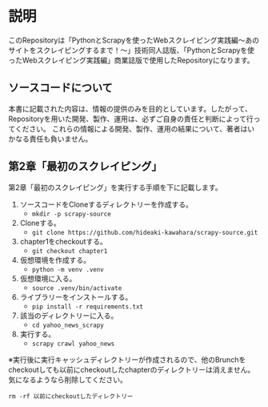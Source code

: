 # 説明

このRepositoryは「PythonとScrapyを使ったWebスクレイピング実践編～あのサイトをスクレイピングするまで！～」技術同人誌版、「PythonとScrapyを使ったWebスクレイピング実践編」商業誌版で使用したRepositoryになります。


##  ソースコードについて
本書に記載された内容は、情報の提供のみを目的としています。したがって、Repositoryを用いた開発、製作、運用は、必ずご自身の責任と判断によって行ってください。
これらの情報による開発、製作、運用の結果について、著者はいかなる責任も負いません。


## 第2章「最初のスクレイピング」
第2章「最初のスクレイピング」を実行する手順を下に記載します。

 1. ソースコードをCloneするディレクトリーを作成する。
    * `mkdir -p scrapy-source`
 2. Cloneする。
    * `git clone https://github.com/hideaki-kawahara/scrapy-source.git`
 3. chapter1をcheckoutする。
    * `git checkout chapter1`
 4. 仮想環境を作成する。
    * `python -m venv .venv`
 5. 仮想環境に入る。
    * `source .venv/bin/activate`
 6. ライブラリーをインストールする。
    * `pip install -r requirements.txt`
 7. 該当のディレクトリーに入る。
    * `cd yahoo_news_scrapy`
 8. 実行する。
    * `scrapy crawl yahoo_news`

※実行後に実行キャッシュディレクトリーが作成されるので、他のBrunchをcheckoutしても以前にcheckoutしたchapterのディレクトリーは消えません。気になるようなら削除してください。
```
rm -rf 以前にcheckoutしたディレクトリー
```
